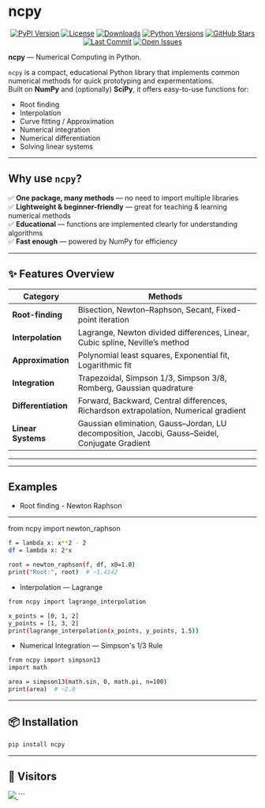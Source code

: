 # ncpy
<p align="center">
  <a href="https://pypi.org/project/ncpy/"><img src="https://img.shields.io/pypi/v/ncpy.svg" alt="PyPI Version"></a>
  <a href="https://github.com/muhammadalmaskhan/ncpy/blob/main/LICENSE"><img src="https://img.shields.io/pypi/l/ncpy.svg" alt="License"></a>
  <a href="https://pepy.tech/project/ncpy"><img src="https://static.pepy.tech/badge/ncpy" alt="Downloads"></a>
  <a href="https://pypi.org/project/ncpy/"><img src="https://img.shields.io/pypi/pyversions/ncpy.svg" alt="Python Versions"></a>
  <a href="https://github.com/muhammadalmaskhan/ncpy/stargazers"><img src="https://img.shields.io/github/stars/muhammadalmaskhan/ncpy?style=social" alt="GitHub Stars"></a>
  <a href="https://github.com/muhammadalmaskhan/ncpy/commits/main"><img src="https://img.shields.io/github/last-commit/muhammadalmaskhan/ncpy.svg" alt="Last Commit"></a>
  <a href="https://github.com/muhammadalmaskhan/ncpy/issues"><img src="https://img.shields.io/github/issues/muhammadalmaskhan/ncpy.svg" alt="Open Issues"></a>
</p>

**ncpy** — Numerical Computing in Python.

`ncpy` is a compact, educational Python library that implements common numerical methods for quick prototyping and expermentations.  
Built on **NumPy** and (optionally) **SciPy**, it offers easy-to-use functions for:

- Root finding  
- Interpolation  
- Curve fitting / Approximation  
- Numerical integration  
- Numerical differentiation  
- Solving linear systems  

---

## Why use `ncpy`?

✅ **One package, many methods** — no need to import multiple libraries  
✅ **Lightweight & beginner-friendly** — great for teaching & learning numerical methods  
✅ **Educational** — functions are implemented clearly for understanding algorithms  
✅ **Fast enough** — powered by NumPy for efficiency  

---

## ✨ Features Overview

| Category               | Methods |
|------------------------|---------|
| **Root-finding**       | Bisection, Newton–Raphson, Secant, Fixed-point iteration |
| **Interpolation**      | Lagrange, Newton divided differences, Linear, Cubic spline, Neville’s method |
| **Approximation**      | Polynomial least squares, Exponential fit, Logarithmic fit |
| **Integration**        | Trapezoidal, Simpson 1/3, Simpson 3/8, Romberg, Gaussian quadrature |
| **Differentiation**    | Forward, Backward, Central differences, Richardson extrapolation, Numerical gradient |
| **Linear Systems**     | Gaussian elimination, Gauss–Jordan, LU decomposition, Jacobi, Gauss–Seidel, Conjugate Gradient |

---
---
## Examples

- Root finding - Newton Raphson
---
from ncpy import newton_raphson
```bash
f = lambda x: x**2 - 2
df = lambda x: 2*x

root = newton_raphson(f, df, x0=1.0)
print("Root:", root)  # ~1.4142

```
- Interpolation — Lagrange
```bash
from ncpy import lagrange_interpolation

x_points = [0, 1, 2]
y_points = [1, 3, 2]
print(lagrange_interpolation(x_points, y_points, 1.5))

```
- Numerical Integration — Simpson's 1/3 Rule
```bash
from ncpy import simpson13
import math

area = simpson13(math.sin, 0, math.pi, n=100)
print(area)  # ~2.0
```

--- 
## 📦 Installation

```bash
pip install ncpy
```
---


 
## 📍 Visitors
<a href="https://clustrmaps.com/site/1c7ls" title="ClustrMaps"> <img src="https://www.clustrmaps.com/map_v2.png?d=GL51q-0KRQlIUM81XiBM7GahOkVrKk88t7NjiXWTcaI&cl=ffffff" /> </a> ```